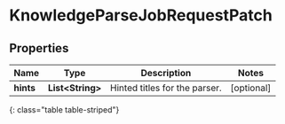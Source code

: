 # KnowledgeParseJobRequestPatch


## Properties

| Name | Type | Description | Notes |
| ------------ | ------------- | ------------- | ------------- |
| **hints** | **List&lt;String&gt;** | Hinted titles for the parser. |  [optional] |
{: class="table table-striped"}




